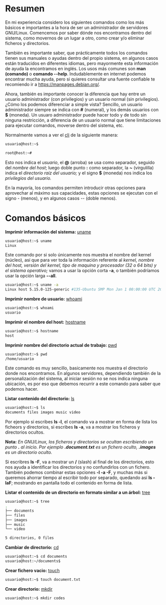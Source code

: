 # Resumen
En mi experiencia considero los siguientes comandos como los más básicos e importantes a la hora de ser un administrador de servidores GNU/Linux. Comencemos por saber dónde nos encontramos dentro del sistema, como movernos de un lugar a otro, como crear y/o eliminar ficheros y directorios.

También es importante saber, que prácticamente todos los comandos tienen sus manuales o ayudas dentro del propio sistema, en algunos casos están traducidos en diferentes idiomas, pero mayormente esta información de ayuda la encontramos en inglés. Los usos más comunes son **man (comando)** o **comando --help**. Indudablemente en internet podemos encontrar mucha ayuda, pero si quieres consultar una fuente confiable te recomiendo ir a https://manpages.debian.org/.

Ahora, también es importante conocer la diferencia que hay entre un usuario administrador (con privilegios) y un usuario normal (sin privilegios). ¿Cómo los podemos diferenciar a simple vista? Sencillo, un usuario administrador siempre se indica con **#** (numeral), y los demás usuarios con **$** (moneda). Un usuaro administrador puede hacer todo y de todo sin ninguna restricción, a diferencia de un usuario normal que tiene limitaciones para ejecutar comandos, moverse dentro del sistema, etc.

Normalmente vamos a ver el [cli](https://es.wikipedia.org/wiki/Interfaz_de_l%C3%ADnea_de_comandos) de la siguiente manera:

```bash
usuario@host:~$
```
```bash
root@host:~#
```
Esto nos indica el *usuario*, el **@** (arroba) se usa como separador, seguido del *nombre del host*; luego doble punto **:** como separador, la **~** (virgulilla) indica el *directorio raíz del usuario;* y el signo **$** (moneda) nos indica los *privilegios del usuario.*

En la mayoría, los comandos permiten introducir otras opciones para aprovechar al máximo sus capacidades, estas opciones se ejecutan con el signo - (menos), y en algunos casos -- (doble menos).

# Comandos básicos
**Imprimir información del sistema:** [uname](https://manpages.debian.org/bookworm/manpages-es/uname.1.es.html)
```bash
usuario@host:~$ uname
Linux
```
Este comando por si solo únicamente nos muestra el nombre del kernel (núcleo), así que para ver toda la información referente al *kernel, nombre del host, versión del kernel, tipo de maquina y procesador (32 o 64 bits) y el sistema operativo;* vamos a usar la opción corta **-a**, o también podríamos usar la opción larga **--all**.
```bash
usuario@host:~$ uname -a
Linux host 5.15.0-125-generic #135-Ubuntu SMP Mon Jan 1 00:00:00 UTC 2024 x86_64 x86_64 x86_64 GNU/Linux
```

**Imprimir nombre de usuario:** [whoami](https://manpages.debian.org/bookworm/manpages-es/whoami.1.es.html)
```bash
usuario@host:~$ whoami
usuario
```

**Imprimir el nombre del host:** [hostname](https://manpages.debian.org/bookworm/manpages-es/hostname.1.es.html)
```bash
usuario@host:~$ hostname
host
```

**Imprimir nombre del directorio actual de trabajo:** [pwd](https://manpages.debian.org/bookworm/manpages-es/pwd.1.es.html)
```bash
usuario@host:~$ pwd
/home/usuario
```
Este comando es muy sencillo, basicamente nos muestra el directorio donde nos encontramos. En algunos servidores, dependiendo también de la personalización del sistema, al iniciar sesión no se nos indica ninguna ubicación, es por eso que debemos recurrir a este comando para saber que podemos hacer.

**Listar contenido del directorio:** [ls](https://manpages.debian.org/bookworm/manpages-es/ls.1.es.html)
```bash
usuario@host:~$ ls
documents files images music video
```
Por ejemplo si escribes **ls -l**, el comando va a mostrar en forma de lista los ficheors y directorios, si escribes **ls -a**, va a mostrar los ficheros y directorios ocultos.

**Nota:** *En GNU/Linux, los ficheros y directorios se ocultan escribiendo un punto **.** al inicio. Por ejemplo **.document.txt** es un fichero oculto, **.images** es un directorio oculto.*

Si escribres **ls -F**, va a mostrar un **/** (slash) al final de los directorios, esto nos ayuda a identificar los directorios y no confundirlos con un fichero. También podemos combinar estas opciones **-l -a -F**, y muchas más si queremos ahorrar tiempo al escribir todo por separado, quedando así **ls -laF**; mostrando en pantalla todo el contenido en forma de lista.

**Listar el contenido de un directorio en formato similar a un árbol:** [tree](https://manpages.debian.org/bookworm/tree/tree.1.en.html)
```bash
usuario@host:~$ tree
.
├── documents
├── files
├── images
├── music
└── video

5 directories, 0 files
```

**Cambiar de directorio:** [cd](https://manpages.debian.org/bookworm/tcl8.6-doc/cd.3tcl.en.html)
```bash
usuario@host:~$ cd documents
usuario@host:~/documents$
```

**Crear fichero vacio:** [touch](https://manpages.debian.org/bookworm/manpages-es/touch.1.es.html)
```bash
usuario@host:~$ touch document.txt
```

**Crear directorio:** [mkdir](https://manpages.debian.org/bookworm/manpages-es/mkdir.1.es.html)
```bash
usuario@host:~$ mkdir codes
```
